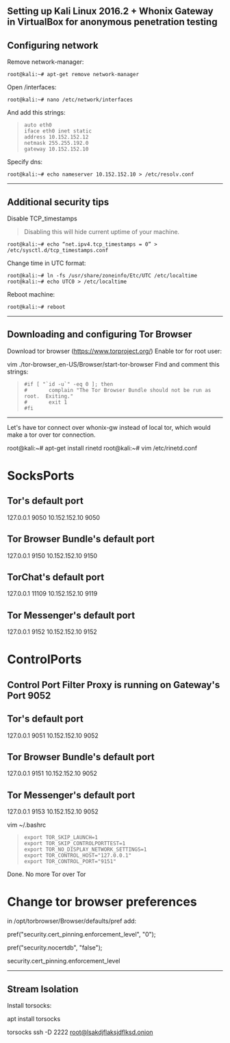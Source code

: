 Setting up Kali Linux 2016.2 + Whonix Gateway in VirtualBox for anonymous penetration testing
------------------------------------------------------------------------

## Configuring network ##
Remove network-manager:

    root@kali:~# apt-get remove network-manager
Open /interfaces:

    root@kali:~# nano /etc/network/interfaces
And add this strings:

>     auto eth0
>     iface eth0 inet static
>     address 10.152.152.12
>     netmask 255.255.192.0
>     gateway 10.152.152.10

Specify dns:

    root@kali:~# echo nameserver 10.152.152.10 > /etc/resolv.conf

----------
## Additional security tips ##
Disable TCP_timestamps

> Disabling this will hide current uptime of your machine.

    root@kali:~# echo “net.ipv4.tcp_timestamps = 0” > /etc/sysctl.d/tcp_timestamps.conf
Change time in UTC format:

    root@kali:~# ln -fs /usr/share/zoneinfo/Etc/UTC /etc/localtime
    root@kali:~# echo UTC0 > /etc/localtime
Reboot machine:

    root@kali:~# reboot

----------
## Downloading and configuring Tor Browser ##
Download tor browser (https://www.torproject.org/)
Enable tor for root user:

vim ./tor-browser_en-US/Browser/start-tor-browser
Find and comment this strings:
>     #if [ "`id -u`" -eq 0 ]; then
>     #       complain "The Tor Browser Bundle should not be run as root.  Exiting."
>     #       exit 1
>     #fi

----------
Let's have tor connect over whonix-gw instead of local tor, which would make a tor over tor connection. 

root@kali:~# apt-get install rinetd
root@kali:~# vim /etc/rinetd.conf

# SocksPorts
## Tor's default port
127.0.0.1        9050      10.152.152.10    9050
## Tor Browser Bundle's default port
127.0.0.1        9150      10.152.152.10    9150
## TorChat's default port
127.0.0.1        11109     10.152.152.10    9119
## Tor Messenger's default port
127.0.0.1        9152      10.152.152.10    9152
    
# ControlPorts
## Control Port Filter Proxy is running on Gateway's Port 9052
## Tor's default port
127.0.0.1        9051      10.152.152.10    9052
## Tor Browser Bundle's default port
127.0.0.1        9151      10.152.152.10    9052
## Tor Messenger's default port
127.0.0.1        9153      10.152.152.10    9052

vim ~/.bashrc

>     export TOR_SKIP_LAUNCH=1
>     export TOR_SKIP_CONTROLPORTTEST=1
>     export TOR_NO_DISPLAY_NETWORK_SETTINGS=1
>     export TOR_CONTROL_HOST="127.0.0.1"
>     export TOR_CONTROL_PORT="9151"

Done. No more Tor over Tor

# Change tor browser preferences

in /opt/torbrowser/Browser/defaults/pref add:

pref("security.cert_pinning.enforcement_level", "0");

pref("security.nocertdb", "false");


security.cert_pinning.enforcement_level

----------
## Stream Isolation ##
Install torsocks:

apt install torsocks

torsocks ssh -D 2222 root@lsakdjflaksjdflksd.onion
